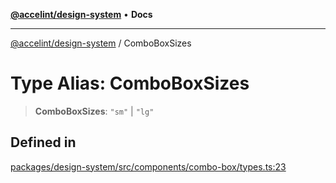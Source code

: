 [**@accelint/design-system**](../README.md) • **Docs**

***

[@accelint/design-system](../README.md) / ComboBoxSizes

# Type Alias: ComboBoxSizes

> **ComboBoxSizes**: `"sm"` \| `"lg"`

## Defined in

[packages/design-system/src/components/combo-box/types.ts:23](https://github.com/gohypergiant/standard-toolkit/blob/258694cea8ed8bbd956b3cf5da47c2c9debcf127/packages/design-system/src/components/combo-box/types.ts#L23)
